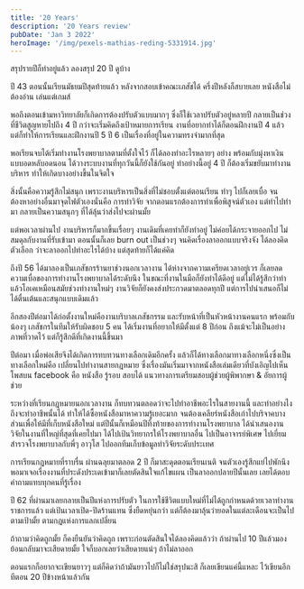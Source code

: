 ```yaml
---
title: '20 Years'
description: '20 Years review'
pubDate: 'Jan 3 2022'
heroImage: '/img/pexels-mathias-reding-5331914.jpg'
---
```


สรุปรายปีก็ทำอยู่แล้ว ลองสรุป 20 ปี ดูบ้าง

ปี 43 ตอนนั้นเรียนมัธยมปีสุดท้ายแล้ว หลังจากสอบเข้าคณะเภสัชได้ ครึ่งปีหลังก็สบายเลย หนังสือไม่ต้องอ่าน เล่นแต่เกมส์

พอถึงตอนเข้ามหาวิทยาลัยก็เกิดการต้องปรับตัวแบบมากๆ ซึ่งก็ใช้เวลาปรับตัวอยู่หลายปี กลายเป็นช่วงที่ชีวิตสูญหายไปถึง 4 ปี กว่าจะเริ่มคิดถึงเป้าหมายการเรียน งานที่อยากทำได้ก็ตอนฝึกงานปี 4 แล้ว แต่ก็ทำให้การเรียนและฝึกงานปี 5 ปี 6 เป็นเรื่องที่อยู่ในความทรงจำมากที่สุด

พอเรียนจบได้เริ่มทำงานโรงพยาบาลตามที่ตั้งใจไว้ ก็ได้ลองทำอะไรหลายๆ อย่าง พร้อมกับมุ่งหาเงินแบบอดหลับอดนอน ได้วางระบบงานที่ทุกวันนี้ก็ยังใช้กันอยู่ ทำอย่างนี้อยู่ 4 ปี ก็ต้องเริ่มขยับมาทำงานบริหาร ทำให้เกิดบางอย่างขึ้นในจิตใจ

สิ่งนั้นคือความรู้สึกไม่สนุก เพราะงานบริหารเป็นสิ่งที่ไม่ชอบตั้งแต่ตอนเรียน ทำๆ ไปก็เลยเบื่อ จนต้องหาอย่างอื่นมาจุดไฟตัวเองนั่นคือ การทำวิจัย จากตอนแรกต้องการทำเพื่อพิสูจน์ตัวเอง แต่ทำไปทำมา กลายเป็นความสนุกๆ ที่ได้ลุ้นว่าส่งไปจะผ่านมั้ย

แต่พอเวลาผ่านไป งานบริหารก็มากขึ้นเรื่อยๆ งานเดิมที่เคยทำก็ยังทำอยู่ ไม่ค่อยได้กระจายออกไป ไม่สมดุลกับงานที่รับเข้ามา ตอนนั้นก็เลย burn out เป็นช่วงๆ จนคิดเรื่องลาออกแบบจริงจัง ได้ลองคิดตัวเลือก ว่าจะลาออกไปทำอะไรได้บ้าง แต่สุดท้ายก็ได้แค่คิด

ถึงปี 56 ได้มาลองเป็นเภสัชกรร้านยาช่วงนอกเวลางาน ได้ห่างจากความเครียดเวลาอยู่เวร ก็เลยลดความเบื่อของการทำงานโรงพยาบาลได้ระดับนึง ในขณะที่งานในมือก็ยังทำได้ดีอยู่ แต่ไม่ได้รู้สึกว่าทำแล้วโอเคเหมือนสมัยช่วงทำงานใหม่ๆ งานวิจัยก็ยังคงส่งประกวดมาตลอดทุกปี แต่การไปนำเสนอก็ไม่ได้ตื่นเต้นและสนุกแบบเดิมแล้ว

อีกสองปีต่อมาได้ก่อตั้งงานใหม่คืองานบริบาลเภสัชกรรม และรับหน้าที่เป็นหัวหน้างานคนแรก พร้อมกับน้องๆ เภสัชกรในทีมให้รับผิดชอบ 5 คน ได้เริ่มงานที่อยากให้มีตั้งแต่ 8 ปีก่อน ถึงแม้จะไม่เป็นอย่างภาพที่วาดไว้ แต่ก็รู้สึกดีที่เกิดงานนี้ขึ้นมา

ปีต่อมา เมื่อพ่อเสียจึงได้เกิดการทบทวนทางเลือกเดิมอีกครั้ง แล้วก็ได้ทางเลือกมาทางเลือกหนึ่งซึ่งเป็นทางเลือกใหม่คือ เปลี่ยนไปทำงานสายกฎหมาย ซึ่งเรื่องมันเริ่มมาจากหนังสือเล่มเดียวที่บังเอิญไปเห็นโพสบน facebook คือ หนังสือ รู้รอบ สอบได้ แนวทางการเตรียมสอบผู้ช่วยผู้พิพากษา & อัยการผู้ช่วย

ระหว่างที่เรียนกฎหมายนอกเวลางาน ก็ทบทวนตลอดว่าจะไปทำอาชีพอะไรในสายงานนี้ และทำอย่างไงถึงจะทำอาชีพนั้นได้ ทำให้ได้ซื้อหนังสือมาหาความรู้เยอะมาก จนต้องเคลียร์หนังสือเก่าไปบริจาคบางส่วนเพื่อให้มีที่เก็บหนังสือใหม่ แต่ปีนั้นก็เหมือนปีทิ้งท้ายของการทำงานโรงพยาบาล ได้นำเสนองานวิจัยในงานที่ใหญ่ที่สุดที่เคยไปมา ได้ไปเป้นวิทยากรให้โรงพยาบาลอื่น ไปเป็นอาจารย์พิเศษ ไปเยี่ยมสำรวจโรงพยาบาลกับพี่ๆ อาวุโส ไปออกทีมเก็บข้อมูลทำวิจัยระดับประเทศ

การเรียนกฎหมายที่ราบรื่น ผ่านฉลุยมาตลอด 2 ปี ก็มาสะดุดตอนเรียนเนติ จนตัวเองรู้สึกแย่ไปพักนึง พอมาเจอเรื่องงานที่ประดังประเดเข้ามาก็เลยตัดสินใจแก้ไขแผน เป็นลาออกปลายปีนั้นเลย เลยได้ตอบคำถามแทบทุกคนที่รู้เรื่อง

ปี 62 ที่ผ่านมาเลยกลายเป็นปีแห่งการปรับตัว ในการใช้ชีวิตแบบใหม่ที่ไม่ได้ถูกกำหนดด้วยเวลาทำงานราชการแล้ว แต่เป้นเวลาเปิด-ปิดร้านแทน ซึ่งยืดหยุ่นกว่า แต่ก็ต้องมาลุ้นว่ายอดในแต่ละเดือนจะเป็นไปตามเป้ามั้ย ตามกฎแห่งการแลกเปลี่ยน

ถ้าถามว่าคิดถูกมั้ย ก็คงยืนยันว่าคิดถูก เพราะก่อนตัดสินใจได้ลองคิดแล้วว่า ถ้าผ่านไป 10 ปีแล้วมองย้อนกลับมาจะเสียดายมั้ย ใจก็บอกเลยว่าเสียดายแน่ๆ ถ้าไม่ลาออก

ตอนแรกก็อยากจะเขียนยาวๆ แต่ก็คิดว่าถ้ามันยาวไปก็ไม่ใช่สรุปนะสิ ก็เลยเขียนแค่นี้แหละ ไว้เขียนอีกทีตอน 20 ปีข้างหน้าแล้วกัน